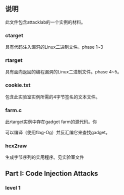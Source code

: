 ## 说明

此文件包含attacklab的一个实例的材料。

### ctarget

具有代码注入漏洞的Linux二进制文件。phase 1~3

### rtarget

具有面向返回的编程漏洞的Linux二进制文件。phase 4~5。

### cookie.txt



包含此实验室实例所需的4字节签名的文本文件。



### farm.c



此rtarget实例中存在gadget farm的源代码。你

可以编译（使用flag-Og）并反汇编它来查找gadget。

### hex2raw

生成字节序列的实用程序。见实验室文件

## Part I: Code Injection Attacks

### level 1



